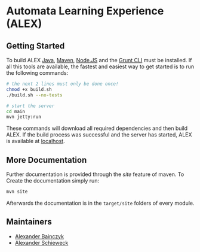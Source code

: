 Automata Learning Experience (ALEX)
===================================

Getting Started
---------------
To build ALEX [Java][], [Maven][], [Node.JS][nodejs] and the [Grunt CLI][grunt] must be installed.
If all this tools are available, the fastest and easiest way to get started is to run the following commands:

```bash
# the next 2 lines must only be done once!
chmod +x build.sh
./build.sh --no-tests

# start the server
cd main
mvn jetty:run
```

These commands will download all required dependencies and then build ALEX.
If the build process was successful and the server has started, ALEX is available
at [localhost](http://localhost:8080/).


More Documentation
------------------
Further documentation is provided through the *site* feature of maven.
To Create the documentation simply run:

```bash
mvn site
```

Afterwards the documentation is in the `target/site` folders of every module.


Maintainers
-----------

* [Alexander Bainczyk](mailto:alexander.bainczyk@tu-dortmund.de)
* [Alexander Schieweck](mailto:alexander.schieweck@tu-dortmund.de)


[java]:   https://java.com
[maven]:  https://maven.apache.org
[nodejs]: https://nodejs.org
[grunt]:  http://gruntjs.com
